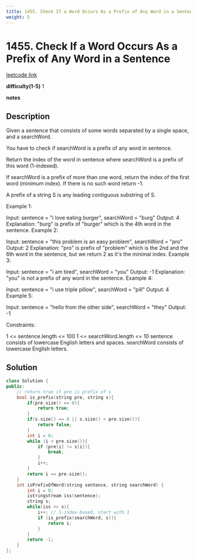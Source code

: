 ```yaml
---
title: 1455. Check If a Word Occurs As a Prefix of Any Word in a Sentence
weight: 5
---
```

# 1455. Check If a Word Occurs As a Prefix of Any Word in a Sentence

[leetcode link](https://leetcode.com/problems/check-if-a-word-occurs-as-a-prefix-of-any-word-in-a-sentence/)

**difficulty(1-5)** 
1

**notes**   


## Description

Given a sentence that consists of some words separated by a single space, and a searchWord.

You have to check if searchWord is a prefix of any word in sentence.

Return the index of the word in sentence where searchWord is a prefix of this word (1-indexed).

If searchWord is a prefix of more than one word, return the index of the first word (minimum index). If there is no such word return -1.

A prefix of a string S is any leading contiguous substring of S.

 

Example 1:

Input: sentence = "i love eating burger", searchWord = "burg"
Output: 4
Explanation: "burg" is prefix of "burger" which is the 4th word in the sentence.
Example 2:

Input: sentence = "this problem is an easy problem", searchWord = "pro"
Output: 2
Explanation: "pro" is prefix of "problem" which is the 2nd and the 6th word in the sentence, but we return 2 as it's the minimal index.
Example 3:

Input: sentence = "i am tired", searchWord = "you"
Output: -1
Explanation: "you" is not a prefix of any word in the sentence.
Example 4:

Input: sentence = "i use triple pillow", searchWord = "pill"
Output: 4
Example 5:

Input: sentence = "hello from the other side", searchWord = "they"
Output: -1
 

Constraints:

1 <= sentence.length <= 100
1 <= searchWord.length <= 10
sentence consists of lowercase English letters and spaces.
searchWord consists of lowercase English letters.

## Solution

```c++
class Solution {
public:
    // return true if pre is prefix of s
    bool is_prefix(string pre, string s){
        if(pre.size() == 0){
            return true;
        }
        if(s.size() == 0 || s.size() < pre.size()){
            return false;
        }
        int i = 0; 
        while (i < pre.size()){
            if (pre[i] != s[i]){
                break;
            }
            i++;
        }
        return i == pre.size();
    }
    int isPrefixOfWord(string sentence, string searchWord) {
        int i = 0;
        istringstream iss(sentence);
        string s;
        while(iss >> s){
            i++; // 1-index based, start with 1
            if (is_prefix(searchWord, s)){
                return i;
            }            
        }
        return -1;
    }
};
```